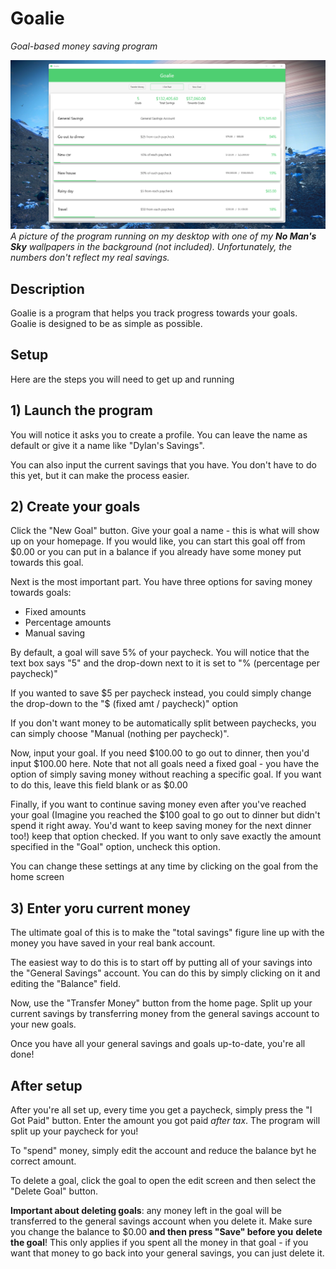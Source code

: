 ﻿# Goalie
*Goal-based money saving program*

![screenshot of the program running](Assets/desktop-screenshot.png)
*A picture of the program running on my desktop*
*with one of my **No Man's Sky** wallpapers in*
*the background (not included). Unfortunately, the*
*numbers don't reflect my real savings.*

## Description

Goalie is a program that helps you track progress
towards your goals. Goalie is designed to be as
simple as possible.

## Setup

Here are the steps you will need to get up and
running

## 1) Launch the program

You will notice it asks you to create a profile.
You can leave the name as default or give it a
name like "Dylan's Savings".

You can also input the current savings that you
have. You don't have to do this yet, but it can
make the process easier.

## 2) Create your goals

Click the "New Goal" button. Give your goal a
name - this is what will show up on your homepage.
If you would like, you can start this goal
off from $0.00 or you can put in a balance if
you already have some money put towards this
goal.

Next is the most important part. You have three
options for saving money towards goals:

- Fixed amounts
- Percentage amounts
- Manual saving

By default, a goal will save 5% of your paycheck.
You will notice that the text box says "5" and
the drop-down next to it is set to "% (percentage
per paycheck)"

If you wanted to save \$5 per paycheck instead,
you could simply change the drop-down to the
"\$ (fixed amt / paycheck)" option

If you don't want money to be automatically
split between paychecks, you can simply
choose "Manual (nothing per paycheck)".

Now, input your goal. If you need $100.00 to
go out to dinner, then you'd input $100.00 here.
Note that not all goals need a fixed goal -
you have the option of simply saving money
without reaching a specific goal. If you
want to do this, leave this field blank or as $0.00

Finally, if you want to continue saving money
even after you've reached your goal (Imagine you 
reached the $100 goal to go out to dinner but
didn't spend it right away. You'd want to keep
saving money for the next dinner too!) keep that
option checked. If you want to only save exactly
the amount specified in the "Goal" option, uncheck
this option.

You can change these settings at any time by
clicking on the goal from the home screen

## 3) Enter yoru current money

The ultimate goal of this is to make the
"total savings" figure line up with the
money you have saved in your real bank account.

The easiest way to do this is to start off by
putting all of your savings into the "General Savings"
account. You can do this by simply clicking on it
and editing the "Balance" field.

Now, use the "Transfer Money" button from the home page.
Split up your current savings by transferring money
from the general savings account to your new goals.

Once you have all your general savings and goals
up-to-date, you're all done!

## After setup

After you're all set up, every time you get a paycheck,
simply press the "I Got Paid" button. Enter the amount
you got paid *after tax*. The program will split up your
paycheck for you!

To "spend" money, simply edit the account and reduce the
balance byt he correct amount.

To delete a goal, click the goal to open the edit screen
and then select the "Delete Goal" button.

**Important about deleting goals**: any money left in
the goal will be transferred to the general savings
account when you delete it. Make sure you change the
balance to $0.00 **and then press "Save" before you**
**delete the goal**! This only applies if you spent
all the money in that goal - if you want that money
to go back into your general savings, you can just
delete it.